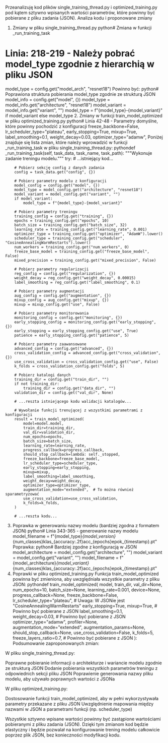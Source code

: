 Przeanalizuję kod plików single_training_thread.py i optimized_training.py pod kątem sztywno wpisanych wartości parametrów, które powinny być pobierane z pliku zadania (JSON).
Analiza kodu i proponowane zmiany
1. Zmiany w pliku single_training_thread.py
python# Zmiana w funkcji _run_training_task
# Linia: 218-219 - Należy pobrać model_type zgodnie z hierarchią w pliku JSON

model_type = config.get("model_arch", "resnet18")
Powinno być:
python# Poprawiona struktura pobierania model_type zgodnie ze strukturą JSON
model_info = config.get("model", {})
model_type = model_info.get("architecture", "resnet18")
model_variant = model_info.get("variant", "")
model_type = f"{model_type}-{model_variant}" if model_variant else model_type
2. Zmiany w funkcji train_model_optimized w pliku optimized_training.py
python# Linia 42-48 - Parametry domyślne, które powinny pochodzić z konfiguracji
freeze_backbone=False,
lr_scheduler_type="plateau",
early_stopping=True,
mixup=True,
label_smoothing=0.1,
weight_decay=0.03,
optimizer_type="adamw",
Poniżej znajduje się lista zmian, które należy wprowadzić w funkcji _run_training_task w pliku single_training_thread.py:
pythondef _run_training_task(self, task_data, task_name, task_path):
    """Wykonuje zadanie treningu modelu."""
    try:
        # ...istniejący kod...
        
        # Pobierz sekcję config z danych zadania
        config = task_data.get("config", {})
        
        # Pobierz parametry modelu z konfiguracji
        model_config = config.get("model", {})
        model_type = model_config.get("architecture", "resnet18")
        model_variant = model_config.get("variant", "")
        if model_variant:
            model_type = f"{model_type}-{model_variant}"
        
        # Pobierz parametry treningu
        training_config = config.get("training", {})
        epochs = training_config.get("epochs", 10)
        batch_size = training_config.get("batch_size", 32)
        learning_rate = training_config.get("learning_rate", 0.001)
        optimizer_type = training_config.get("optimizer", "AdamW").lower()
        scheduler_type = training_config.get("scheduler", "CosineAnnealingWarmRestarts").lower()
        num_workers = training_config.get("num_workers", 0)
        freeze_base_model = training_config.get("freeze_base_model", False)
        mixed_precision = training_config.get("mixed_precision", False)
        
        # Pobierz parametry regularizacji
        reg_config = config.get("regularization", {})
        weight_decay = reg_config.get("weight_decay", 0.00015)
        label_smoothing = reg_config.get("label_smoothing", 0.1)
        
        # Pobierz parametry augmentacji
        aug_config = config.get("augmentation", {})
        mixup_config = aug_config.get("mixup", {})
        mixup = mixup_config.get("use", False)
        
        # Pobierz parametry monitorowania
        monitoring_config = config.get("monitoring", {})
        early_stopping_config = monitoring_config.get("early_stopping", {})
        early_stopping = early_stopping_config.get("use", True)
        patience = early_stopping_config.get("patience", 5)
        
        # Pobierz parametry zaawansowane
        advanced_config = config.get("advanced", {})
        cross_validation_config = advanced_config.get("cross_validation", {})
        use_cross_validation = cross_validation_config.get("use", False)
        k_folds = cross_validation_config.get("folds", 5)
        
        # Pobierz katalogi danych
        training_dir = config.get("train_dir", "")
        if not training_dir:
            training_dir = config.get("data_dir", "")
        validation_dir = config.get("val_dir", None)
        
        # ...reszta istniejącego kodu walidacji katalogów...
        
        # Wywołanie funkcji trenującej z wszystkimi parametrami z konfiguracji
        result = train_model_optimized(
            model=model.model,
            train_dir=training_dir,
            val_dir=validation_dir,
            num_epochs=epochs,
            batch_size=batch_size,
            learning_rate=learning_rate,
            progress_callback=progress_callback,
            should_stop_callback=lambda: self._stopped,
            freeze_backbone=freeze_base_model,
            lr_scheduler_type=scheduler_type,
            early_stopping=early_stopping,
            mixup=mixup,
            label_smoothing=label_smoothing,
            weight_decay=weight_decay,
            optimizer_type=optimizer_type,
            augmentation_mode="extended",  # To można również sparametryzować
            use_cross_validation=use_cross_validation,
            k_folds=k_folds,
        )
        
        # ...reszta kodu...
3. Poprawka w generowaniu nazwy modelu (bardziej zgodna z formatem JSON)
python# Linia 343-365 - generowanie nazwy modelu
model_filename = f"{model_type}_{model_version}_{num_classes}klas_{accuracy:.2f}acc_{epochs}epok_{timestamp}.pt"
Poprawka:
python# Bardziej zgodne z konfiguracją w JSON
model_architecture = model_config.get("architecture", "")
model_variant = model_config.get("variant", "")
model_filename = f"{model_architecture}_{model_variant}_{num_classes}klas_{accuracy:.2f}acc_{epochs}epok_{timestamp}.pt"
4. Poprawki w pliku optimized_training.py
Funkcja train_model_optimized powinna być zmieniona, aby uwzględniała wszystkie parametry z pliku JSON:
pythondef train_model_optimized(
    model,
    train_dir,
    val_dir=None,
    num_epochs=10,
    batch_size=None,
    learning_rate=0.001,
    device=None,
    progress_callback=None,
    freeze_backbone=False,
    lr_scheduler_type="plateau",  # Uwaga: W JSONie jest "CosineAnnealingWarmRestarts"
    early_stopping=True,
    mixup=True,  # Powinno być pobierane z JSON
    label_smoothing=0.1,
    weight_decay=0.03,  # Powinno być pobierane z JSON
    optimizer_type="adamw",
    profiler=None,
    augmentation_mode="extended",
    augmentation_params=None,
    should_stop_callback=None,
    use_cross_validation=False,
    k_folds=5,
    freeze_layers_ratio=0.7,  # Powinno być pobierane z JSON
):
Podsumowanie zaproponowanych zmian:

W pliku single_training_thread.py:

Poprawne pobieranie informacji o architekturze i wariancie modelu zgodnie ze strukturą JSON
Dodanie pobierania wszystkich parametrów treningu z odpowiednich sekcji pliku JSON
Poprawienie generowania nazwy pliku modelu, aby używało poprawnych wartości z JSONa


W pliku optimized_training.py:

Dostosowanie funkcji train_model_optimized, aby w pełni wykorzystywała parametry przekazane z pliku JSON
Uwzględnienie mapowania między nazwami w JSON a parametrami funkcji (np. scheduler_type)



Wszystkie sztywno wpisane wartości powinny być zastąpione wartościami pobieranymi z pliku zadania (JSON). Dzięki tym zmianom kod będzie elastyczny i będzie pozwalał na konfigurowanie trening modelu całkowicie poprzez plik JSON, bez konieczności modyfikacji kodu.